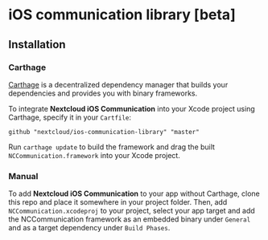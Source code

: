 # iOS communication library [beta]

## Installation

### Carthage

[Carthage](https://github.com/Carthage/Carthage) is a decentralized dependency manager that builds your dependencies and provides you with binary frameworks.

To integrate **Nextcloud iOS Communication** into your Xcode project using Carthage, specify it in your `Cartfile`:

```
github "nextcloud/ios-communication-library" "master"
```

Run `carthage update` to build the framework and drag the built `NCCommunication.framework` into your Xcode project.

### Manual

To add **Nextcloud iOS Communication** to your app without Carthage, clone this repo and place it somewhere in your project folder. 
Then, add `NCCommunication.xcodeproj` to your project, select your app target and add the NCCommunication framework as an embedded binary under `General` and as a target dependency under `Build Phases`.
